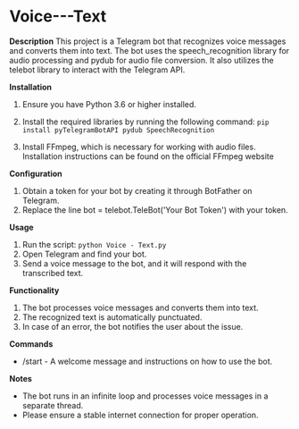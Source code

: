 # Voice---Text
**Description**
This project is a Telegram bot that recognizes voice messages and converts them into text. The bot uses the speech_recognition library for audio processing and pydub for audio file conversion. It also utilizes the telebot library to interact with the Telegram API.

**Installation**
1. Ensure you have Python 3.6 or higher installed.

2. Install the required libraries by running the following command:
```pip install pyTelegramBotAPI pydub SpeechRecognition```
3. Install FFmpeg, which is necessary for working with audio files. Installation instructions can be found on the <a src="https://ffmpeg.org/download.html">official FFmpeg website</a>

**Configuration**
1. Obtain a token for your bot by creating it through BotFather on Telegram.
2. Replace the line bot = telebot.TeleBot('Your Bot Token') with your token.

**Usage**
1. Run the script: ```python Voice - Text.py```
2. Open Telegram and find your bot.
3. Send a voice message to the bot, and it will respond with the transcribed text.

**Functionality**
1. The bot processes voice messages and converts them into text.
2. The recognized text is automatically punctuated.
3. In case of an error, the bot notifies the user about the issue.

**Commands**
 - /start - A welcome message and instructions on how to use the bot.

**Notes**
 - The bot runs in an infinite loop and processes voice messages in a separate thread.
 - Please ensure a stable internet connection for proper operation.
